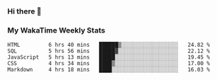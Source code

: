 ### Hi there 👋

<!--
**royschrauwen/royschrauwen** is a ✨ _special_ ✨ repository because its `README.md` (this file) appears on your GitHub profile.

Here are some ideas to get you started:

- 🔭 I’m currently working on ...
- 🌱 I’m currently learning ...
- 👯 I’m looking to collaborate on ...
- 🤔 I’m looking for help with ...
- 💬 Ask me about ...
- 📫 How to reach me: ...
- 😄 Pronouns: ...
- ⚡ Fun fact: ...
-->


### My WakaTime Weekly Stats
<!--START_SECTION:waka-->
```text
HTML         6 hrs 40 mins   ██████▒░░░░░░░░░░░░░░░░░░   24.82 % 
SQL          5 hrs 56 mins   █████▓░░░░░░░░░░░░░░░░░░░   22.12 % 
JavaScript   5 hrs 13 mins   █████░░░░░░░░░░░░░░░░░░░░   19.45 % 
CSS          4 hrs 34 mins   ████▒░░░░░░░░░░░░░░░░░░░░   17.00 % 
Markdown     4 hrs 18 mins   ████░░░░░░░░░░░░░░░░░░░░░   16.03 % 
```
<!--END_SECTION:waka-->

